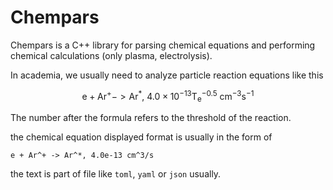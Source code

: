 # Chempars

Chempars is a C++ library for parsing chemical equations and performing chemical calculations (only plasma, electrolysis).

In academia, we usually need to analyze particle reaction equations like this

$$
\mathrm{e} + \mathrm{Ar^+} -> \mathrm{Ar^*},\ 4.0\times10^{-13}\mathrm{T_e}^{-0.5}\ \mathrm{cm^{-3}s^{-1}}
$$

The number after the formula refers to the threshold of the reaction.

the chemical equation displayed format is usually in the form of

```text
e + Ar^+ -> Ar^*, 4.0e-13 cm^3/s
```

the text is part of file like `toml`, `yaml` or `json` usually.